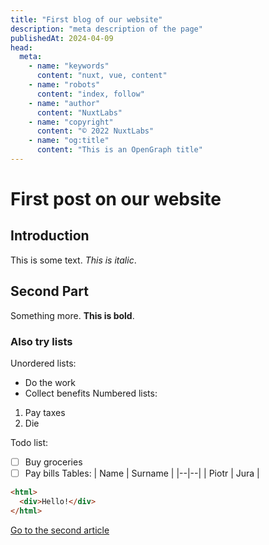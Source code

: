 ```yaml
---
title: "First blog of our website"
description: "meta description of the page"
publishedAt: 2024-04-09
head:
  meta:
    - name: "keywords"
      content: "nuxt, vue, content"
    - name: "robots"
      content: "index, follow"
    - name: "author"
      content: "NuxtLabs"
    - name: "copyright"
      content: "© 2022 NuxtLabs"
    - name: "og:title"
      content: "This is an OpenGraph title"
---
```


# First post on our website

## Introduction

This is some text. _This is italic_.

## Second Part

Something more. **This is bold**.

### Also try lists

Unordered lists:

- Do the work
- Collect benefits
  Numbered lists:

1. Pay taxes
2. Die

Todo list:

- [ ] Buy groceries
- [ ] Pay bills
      Tables:
      | Name | Surname |
      |--|--|
      | Piotr | Jura |

```html
<html>
  <div>Hello!</div>
</html>
```

[Go to the second article](/blog/second)
